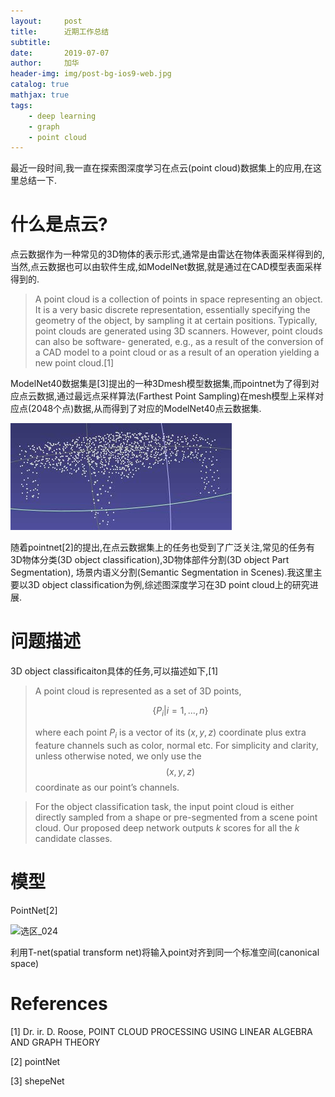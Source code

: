 ```yaml
---
layout:     post
title:      近期工作总结
subtitle:   
date:       2019-07-07
author:     加华
header-img: img/post-bg-ios9-web.jpg
catalog: true
mathjax: true
tags:
    - deep learning
    - graph
    - point cloud
---
```


最近一段时间,我一直在探索图深度学习在点云(point cloud)数据集上的应用,在这里总结一下.

# 什么是点云?

​	点云数据作为一种常见的3D物体的表示形式,通常是由雷达在物体表面采样得到的,当然,点云数据也可以由软件生成,如ModelNet数据,就是通过在CAD模型表面采样得到的.

> A point cloud is a collection of points in space representing an object. It is a very basic discrete representation, essentially specifying the geometry of the object, by sampling it at certain positions. Typically, point clouds are generated using 3D scanners. However, point clouds can also be software-
> generated, e.g., as a result of the conversion of a CAD model to a point cloud or as a result of an operation yielding a new point cloud.[1]

​	ModelNet40数据集是[3]提出的一种3Dmesh模型数据集,而pointnet为了得到对应点云数据,通过最远点采样算法(Farthest Point Sampling)在mesh模型上采样对应点(2048个点)数据,从而得到了对应的ModelNet40点云数据集.

![image.HM5Q4Z](/img/image.HM5Q4Z.png)

​	随着pointnet[2]的提出,在点云数据集上的任务也受到了广泛关注,常见的任务有3D物体分类(3D object classification),3D物体部件分割(3D object Part Segmentation), 场景内语义分割(Semantic Segmentation in Scenes).我这里主要以3D object classification为例,综述图深度学习在3D point cloud上的研究进展.

# 问题描述

3D object classificaiton具体的任务,可以描述如下,[1]

> A point cloud is represented as a set of 3D points, 
>
> $$ \left \{P_i | i=1,...,n \right \} $$
>
> where each point $P_i$ is a vector of its $\left (x, y, z \right )$ coordinate plus extra feature channels such as color, normal etc. For simplicity and clarity, unless otherwise noted, we only use the $$ \left (x, y, z \right )$$ coordinate as our point’s channels.

> For the object classification task, the input point cloud is either directly sampled from a shape or pre-segmented from a scene point cloud. Our proposed deep network outputs $k$ scores for all the $k$ candidate classes.

# 模型

PointNet[2]

![选区_024](/home/bob/图片/选区_024.png)

利用T-net(spatial transform net)将输入point对齐到同一个标准空间(canonical space)

# References

[1] Dr. ir. D. Roose, POINT CLOUD PROCESSING USING LINEAR ALGEBRA AND GRAPH THEORY

[2] pointNet

[3] shepeNet

